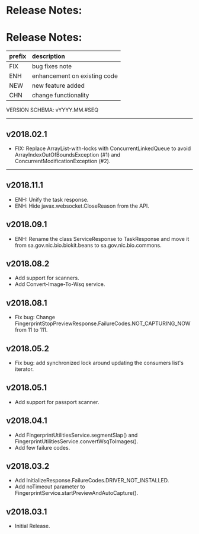 # Release Notes:

# Release Notes:

| prefix |         description          |
|:------ |:-----------------------------|
| FIX    | bug fixes note               |
| ENH    | enhancement on existing code |
| NEW    | new feature added            |
| CHN    | change functionality         |

VERSION SCHEMA: vYYYY.MM.#SEQ

---

## v2018.02.1

- FIX: Replace ArrayList-with-locks with ConcurrentLinkedQueue to avoid ArrayIndexOutOfBoundsException (#1) and ConcurrentModificationException (#2).

---

## v2018.11.1

- ENH: Unify the task response.
- ENH: Hide javax.websocket.CloseReason from the API.

## v2018.09.1

- ENH: Rename the class ServiceResponse to TaskResponse and move it from sa.gov.nic.bio.biokit.beans to sa.gov.nic.bio.commons.

## v2018.08.2

- Add support for scanners.
- Add Convert-Image-To-Wsq service.

## v2018.08.1

- Fix bug: Change FingerprintStopPreviewResponse.FailureCodes.NOT_CAPTURING_NOW from 11 to 111.

## v2018.05.2

- Fix bug: add synchronized lock around updating the consumers list's iterator.

## v2018.05.1

- Add support for passport scanner.

## v2018.04.1

- Add FingerprintUtilitiesService.segmentSlap() and FingerprintUtilitiesService.convertWsqToImages().
- Add few failure codes.

## v2018.03.2

- Add InitializeResponse.FailureCodes.DRIVER_NOT_INSTALLED.
- Add noTimeout parameter to FingerprintService.startPreviewAndAutoCapture().

## v2018.03.1

- Initial Release.